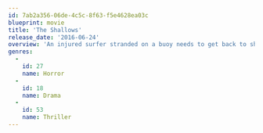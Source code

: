 ```yaml
---
id: 7ab2a356-06de-4c5c-8f63-f5e4628ea03c
blueprint: movie
title: 'The Shallows'
release_date: '2016-06-24'
overview: 'An injured surfer stranded on a buoy needs to get back to shore, but the great white shark stalking her might have other ideas.'
genres:
  -
    id: 27
    name: Horror
  -
    id: 18
    name: Drama
  -
    id: 53
    name: Thriller
---
```

